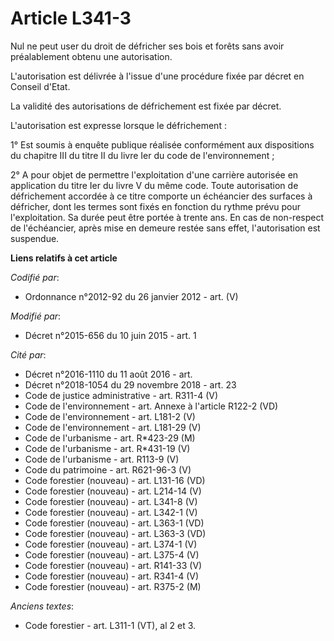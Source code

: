 # Article L341-3

Nul ne peut user du droit de défricher ses bois et forêts sans avoir préalablement obtenu une autorisation.

L'autorisation est délivrée à l'issue d'une procédure fixée par décret en Conseil d'Etat.

La validité des autorisations de défrichement est fixée par décret.

L'autorisation est expresse lorsque le défrichement :

1° Est soumis à enquête publique réalisée conformément aux dispositions du chapitre III du titre II du livre Ier du code de
l'environnement ;

2° A pour objet de permettre l'exploitation d'une carrière autorisée en application du titre Ier du livre V du même code.
Toute autorisation de défrichement accordée à ce titre comporte un échéancier des surfaces à défricher, dont les termes sont
fixés en fonction du rythme prévu pour l'exploitation. Sa durée peut être portée à trente ans. En cas de non-respect de
l'échéancier, après mise en demeure restée sans effet, l'autorisation est suspendue.

**Liens relatifs à cet article**

_Codifié par_:

  - Ordonnance n°2012-92 du 26 janvier 2012 - art. (V)

_Modifié par_:

  - Décret n°2015-656 du 10 juin 2015 - art. 1

_Cité par_:

  - Décret n°2016-1110 du 11 août 2016 - art.
  - Décret n°2018-1054 du 29 novembre 2018 - art. 23
  - Code de justice administrative - art. R311-4 (V)
  - Code de l'environnement - art. Annexe à l'article R122-2 (VD)
  - Code de l'environnement - art. L181-2 (V)
  - Code de l'environnement - art. L181-29 (V)
  - Code de l'urbanisme - art. R*423-29 (M)
  - Code de l'urbanisme - art. R*431-19 (V)
  - Code de l'urbanisme - art. R113-9 (V)
  - Code du patrimoine - art. R621-96-3 (V)
  - Code forestier (nouveau) - art. L131-16 (VD)
  - Code forestier (nouveau) - art. L214-14 (V)
  - Code forestier (nouveau) - art. L341-8 (V)
  - Code forestier (nouveau) - art. L342-1 (V)
  - Code forestier (nouveau) - art. L363-1 (VD)
  - Code forestier (nouveau) - art. L363-3 (VD)
  - Code forestier (nouveau) - art. L374-1 (V)
  - Code forestier (nouveau) - art. L375-4 (V)
  - Code forestier (nouveau) - art. R141-33 (V)
  - Code forestier (nouveau) - art. R341-4 (V)
  - Code forestier (nouveau) - art. R375-2 (M)

_Anciens textes_:

  - Code forestier - art. L311-1 (VT), al 2 et 3.
